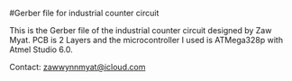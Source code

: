 #Gerber file for industrial counter circuit


This is the Gerber file of the industrial counter circuit designed by Zaw Myat. PCB is 2 Layers and the microcontroller I used is ATMega328p with Atmel Studio 6.0.


Contact: zawwynnmyat@icloud.com
